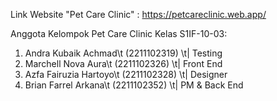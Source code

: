 Link Website "Pet Care Clinic" : https://petcareclinic.web.app/

Anggota Kelompok Pet Care Clinic Kelas S1IF-10-03:
1. Andra Kubaik Achmad\t    (2211102319) \t| Testing
2. Marchell Nova Aura\t     (2211102326) \t| Front End
3. Azfa Fairuzia Hartoyo\t  (2211102328) \t| Designer
4. Brian Farrel Arkana\t    (2211102352) \t| PM & Back End
